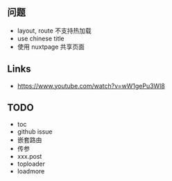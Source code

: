 ## 问题

* layout, route 不支持热加载
* use chinese title
* 使用 nuxtpage 共享页面

## Links

* https://www.youtube.com/watch?v=wW1gePu3Wl8


## TODO

* toc
* github issue
* 嵌套路由
* 传参
* xxx.post
* toploader
* loadmore
